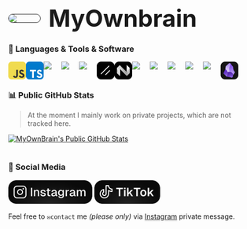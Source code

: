<h1 style='display: flex; jsutify: center; align-items: center; gap: 1rem;'>
    <img width='64' style='border-radius: 1.5rem; border: #262626 solid 1px;' src='https://avatars.githubusercontent.com/u/81764985?v=4' />
    <span style='font-size: 3rem; font-weight: 700;'>MyOwnbrain</span>
</h1>

### 🧰 Languages & Tools & Software

<a href="https://wikipedia.org/wiki/JavaScript">
    <img align='left' width="36px" src="./imgs/javascript.svg" />
</a>
<a href="https://www.typescriptlang.org/">
    <img align='left' width="36px" src="./imgs/typescript.svg" />
</a>
<a href="https://nextjs.org/">
    <img align='left' width="36px" src="https://cdn.jsdelivr.net/gh/devicons/devicon@latest/icons/nextjs/nextjs-original.svg" />
</a>
<a href="https://react.dev/">
    <img align='left' width="36px" src="https://cdn.jsdelivr.net/gh/devicons/devicon@latest/icons/react/react-original.svg" />
</a>
<a href="https://tailwindcss.com/">
    <img align='left' width="36px" src="https://cdn.jsdelivr.net/gh/devicons/devicon@latest/icons/tailwindcss/tailwindcss-original.svg" />
</a>
<a href="https://ui.shadcn.com/">
    <img align='left' width="36px" src="./imgs/shadcnui.png" />
</a>
<a href="https://nyxbui.design/">
    <img align='left' width="36px" src="./imgs/nyxbui.png" />
</a>
<a href="https://bun.sh/">
    <img align='left' width="36px" src="https://cdn.jsdelivr.net/gh/devicons/devicon@latest/icons/bun/bun-original.svg" />
</a>
<a href="https://www.docker.com/">
    <img align='left' width="36px" src="https://cdn.jsdelivr.net/gh/devicons/devicon@latest/icons/docker/docker-original-wordmark.svg" />
</a>
<a href="https://code.visualstudio.com/">
    <img align='left' width="36px" src="https://cdn.jsdelivr.net/gh/devicons/devicon@latest/icons/vscode/vscode-original.svg" />
</a>
<a href="https://www.notion.so/">
    <img align='left' width="36px" src="https://cdn.jsdelivr.net/gh/devicons/devicon@latest/icons/notion/notion-original.svg" />
</a>
<a href="https://www.figma.com/">
    <img align='left' width="36px" src="https://cdn.jsdelivr.net/gh/devicons/devicon@latest/icons/figma/figma-original.svg" />
</a>
<a href="https://obsidian.md/">
    <img align='left' width="36px" src="./imgs/obsidian.png" />
</a>
<br />

#

### 📊 Public GitHub Stats

> At the moment I mainly work on private projects, which are not tracked here.

[![MyOwnBrain's Public GitHub Stats](https://github-readme-stats.vercel.app/api?username=myownbrain&bg_color=37,040404,121212,040404&border_color=262626&title_color=4AD295&text_color=E0E0E0&icon_color=4AD295&border_radius=24&hide_title=false&show_icons=true&include_all_commits=true&custom_title=MyOwnBrain's%20Public%20GitHub%20Stats&)](https://github.com/MyOwnBrain)

#

### 📱 Social Media

[<img height='48' style='border-radius: 1rem' src="./imgs/Instagram-Badge.svg" />](https://www.instagram.com/piano.niklas/)
[<img height='48' style='border-radius: 1rem' src="./imgs/TikTok-Badge.svg" />](https://www.tiktok.com/@myownbrain37/)

Feel free to `✉️contact` me _(please only)_ via [Instagram](https://www.instagram.com/piano.niklas) private message.
